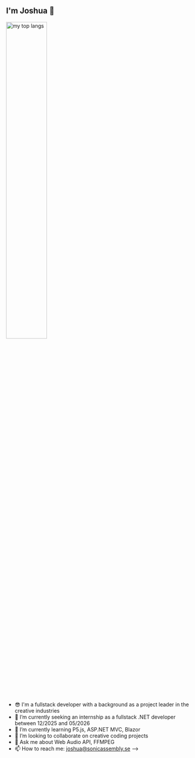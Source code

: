 ## I'm Joshua 👋

<img alt="my top langs" align="center" width="47%" src="https://github-readme-stats.vercel.app/api/top-langs/?username=joshuauaua&layout=compact&theme=radical"/>

- 😎 I'm a fullstack developer with a background as a project leader in the creative industries
- 🔭 I’m currently seeking an internship as a fullstack .NET developer between 12/2025 and 05/2026
- 🌱 I’m currently learning P5.js, ASP.NET MVC, Blazor
- 👯 I’m looking to collaborate on creative coding projects
- 💬 Ask me about Web Audio API, FFMPEG
- 📫 How to reach me: joshua@sonicassembly.se
-->
